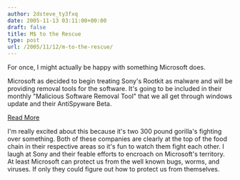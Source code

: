 ```yaml
---
author: 2dsteve_ty3fxq
date: 2005-11-13 03:11:00+00:00
draft: false
title: M$ to the Rescue
type: post
url: /2005/11/12/m-to-the-rescue/
---
```


For once, I might actually be happy with something Microsoft does.

Microsoft as decided to begin treating Sony's Rootkit as malware and will be providing removal tools for the software. It's going to be included in their monthly "Malicious Software Removal Tool" that we all get through windows update and their AntiSpyware Beta.

[Read More](http://blogs.technet.com/antimalware/archive/2005/11/12/414299.aspx)

I'm really excited about this because it's two 300 pound gorilla's fighting over something. Both of these companies are clearly at the top of the food chain in their respective areas so it's fun to watch them fight each other. I laugh at Sony and their feable efforts to encroach on Microsoft's territory. At least Microsoft can protect us from the well known bugs, worms, and viruses. If only they could figure out how to protect us from themselves.
